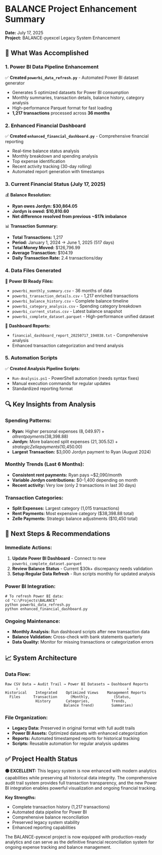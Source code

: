 # BALANCE Project Enhancement Summary
**Date:** July 17, 2025  
**Project:** BALANCE-pyexcel Legacy System Enhancement

## 🎯 What Was Accomplished

### 1. **Power BI Data Pipeline Enhancement**
✅ **Created `powerbi_data_refresh.py`** - Automated Power BI dataset generator
- Generates 5 optimized datasets for Power BI consumption
- Monthly summaries, transaction details, balance history, category analysis
- High-performance Parquet format for fast loading
- **1,217 transactions** processed across **36 months**

### 2. **Enhanced Financial Dashboard**
✅ **Created `enhanced_financial_dashboard.py`** - Comprehensive financial reporting
- Real-time balance status analysis
- Monthly breakdown and spending analysis
- Top expense identification
- Recent activity tracking (30-day rolling)
- Automated report generation with timestamps

### 3. **Current Financial Status (July 17, 2025)**
💰 **Balance Resolution:**
- **Ryan owes Jordyn: $30,864.05**
- **Jordyn is owed: $10,810.60**
- **Net difference resolved from previous ~$17k imbalance**

📊 **Transaction Summary:**
- **Total Transactions:** 1,217
- **Period:** January 1, 2024 → June 1, 2025 (517 days)
- **Total Money Moved:** $126,796.99
- **Average Transaction:** $104.19
- **Daily Transaction Rate:** 2.4 transactions/day

### 4. **Data Files Generated**
📁 **Power BI Ready Files:**
- `powerbi_monthly_summary.csv` - 36 months of data
- `powerbi_transaction_details.csv` - 1,217 enriched transactions
- `powerbi_balance_history.csv` - Complete balance timeline
- `powerbi_category_analysis.csv` - Spending category breakdown
- `powerbi_current_status.csv` - Latest balance snapshot
- `powerbi_complete_dataset.parquet` - High-performance unified dataset

📁 **Dashboard Reports:**
- `financial_dashboard_report_20250717_194038.txt` - Comprehensive analysis
- Enhanced transaction categorization and trend analysis

### 5. **Automation Scripts**
✅ **Created Analysis Pipeline Scripts:**
- `Run-Analysis.ps1` - PowerShell automation (needs syntax fixes)
- Manual execution commands for regular updates
- Standardized reporting format

## 🔍 Key Insights from Analysis

### **Spending Patterns:**
- **Ryan:** Higher personal expenses ($8,049.97) + all rent payments ($38,398.88)
- **Jordyn:** More balanced split expenses ($21,305.52) + strategic Zelle payments ($10,450.00)
- **Largest Transaction:** $3,000 Jordyn payment to Ryan (August 2024)

### **Monthly Trends (Last 6 Months):**
- **Consistent rent payments:** Ryan pays ~$2,090/month
- **Variable Jordyn contributions:** $0-1,400 depending on month
- **Recent activity:** Very low (only 2 transactions in last 30 days)

### **Transaction Categories:**
- **Split Expenses:** Largest category (1,015 transactions)
- **Rent Payments:** Most expensive category ($38,398.88 total)
- **Zelle Payments:** Strategic balance adjustments ($10,450 total)

## 🚀 Next Steps & Recommendations

### **Immediate Actions:**
1. **Update Power BI Dashboard** - Connect to new `powerbi_complete_dataset.parquet`
2. **Review Balance Status** - Current $30k+ discrepancy needs validation
3. **Setup Regular Data Refresh** - Run scripts monthly for updated analysis

### **Power BI Integration:**
```
# To refresh Power BI data:
cd "c:\Projects\BALANCE"
python powerbi_data_refresh.py
python enhanced_financial_dashboard.py
```

### **Ongoing Maintenance:**
- **Monthly Analysis:** Run dashboard scripts after new transaction data
- **Balance Validation:** Cross-check with bank statements quarterly
- **Data Quality:** Monitor for missing transactions or categorization errors

## 📈 System Architecture

### **Data Flow:**
```
Raw CSV Data → Audit Trail → Power BI Datasets → Dashboard Reports
     ↓              ↓              ↓                    ↓
Historical    Integrated    Optimized Views    Management Reports
  Files      Transaction      (Monthly,           (Status,
              History       Categories,          Trends,
                           Balance Trend)        Summaries)
```

### **File Organization:**
- **Legacy Data:** Preserved in original format with full audit trails
- **Power BI Assets:** Optimized datasets with enhanced categorization
- **Reports:** Automated timestamped reports for historical tracking
- **Scripts:** Reusable automation for regular analysis updates

## ✅ Project Health Status

**🟢 EXCELLENT:** This legacy system is now enhanced with modern analytics capabilities while preserving all historical data integrity. The comprehensive audit trail system provides full transaction transparency, and the new Power BI integration enables powerful visualization and ongoing financial tracking.

**Key Strengths:**
- Complete transaction history (1,217 transactions)
- Automated data pipeline for Power BI
- Comprehensive balance reconciliation
- Preserved legacy system stability
- Enhanced reporting capabilities

The BALANCE-pyexcel project is now equipped with production-ready analytics and can serve as the definitive financial reconciliation system for ongoing expense tracking and balance management.
